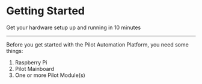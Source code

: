 # Getting Started
<p class="subtitle">Get your hardware setup up and running in 10 minutes</p>

---
Before you get started with the Pilot Automation Platform, you need some things:

1. Raspberry Pi
2. Pilot Mainboard
3. One or more Pilot Module(s)